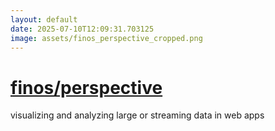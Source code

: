 ```yaml
---
layout: default
date: 2025-07-10T12:09:31.703125
image: assets/finos_perspective_cropped.png
---
```


# [finos/perspective](https://github.com/finos/perspective)

visualizing and analyzing large or streaming data in web apps
